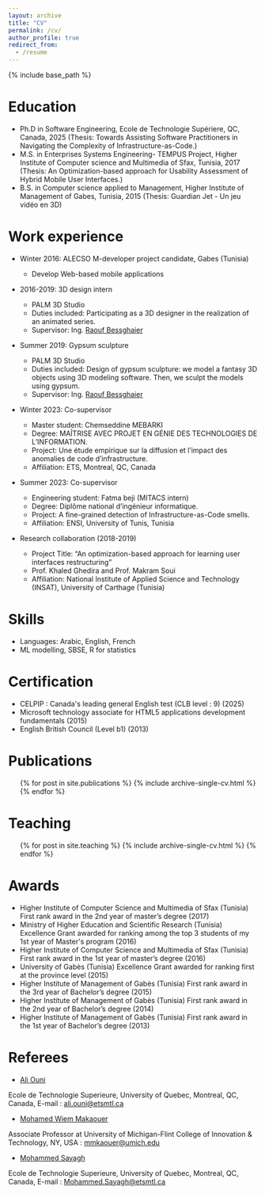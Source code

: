 ```yaml
---
layout: archive
title: "CV"
permalink: /cv/
author_profile: true
redirect_from:
  - /resume
---
```


{% include base_path %}

Education
======
* Ph.D in Software Engineering, Ecole de Technologie Supériere, QC, Canada, 2025 (Thesis: Towards Assisting Software Practitioners in Navigating the Complexity of Infrastructure-as-Code.)
* M.S. in Enterprises Systems Engineering- TEMPUS Project, Higher Institute of Computer science and Multimedia of Sfax, Tunisia, 2017 (Thesis: An Optimization-based approach for Usability Assessment of Hybrid Mobile User Interfaces.)
* B.S. in Computer science applied to Management, Higher Institute of Management of Gabes, Tunisia, 2015 (Thesis: Guardian Jet - Un jeu vidéo en 3D)


Work experience
======

* Winter 2016: ALECSO M-developer project candidate, Gabes (Tunisia)
  * Develop Web-based mobile applications
                
* 2016-2019: 3D design intern
  * PALM 3D Studio 
  * Duties included: Participating as a 3D designer in the realization of an animated series.
  * Supervisor: Ing. [Raouf Bessghaier](https://www.linkedin.com/in/bessghaier-raouf/)

* Summer 2019: Gypsum sculpture
  * PALM 3D Studio 
  * Duties included: Design of gypsum sculpture: we model a fantasy 3D objects using 3D modeling software. Then, we sculpt the models using gypsum.
  * Supervisor: Ing. [Raouf Bessghaier](https://www.linkedin.com/in/bessghaier-raouf/)
    
* Winter 2023: Co-supervisor
   * Master student: Chemseddine MEBARKI
   * Degree: MAÎTRISE AVEC PROJET EN GÉNIE DES TECHNOLOGIES DE L’INFORMATION.
   * Project: Une étude empirique sur la diffusion et l’impact des anomalies de code d’infrastructure.
   * Affiliation: ETS, Montreal, QC, Canada
 
* Summer 2023: Co-supervisor
   * Engineering student: Fatma beji (MITACS intern)
   * Degree: Diplôme national d’ingénieur informatique.
   * Project: A fine-grained detection of Infrastructure-as-Code smells.
   * Affiliation: ENSI, University of Tunis, Tunisia

* Research collaboration (2018-2019)
   * Project Title: “An optimization-based approach for learning user interfaces restructuring”
   * Prof. Khaled Ghedira and Prof. Makram Soui
   * Affiliation: National Institute of Applied Science and Technology (INSAT), University of Carthage (Tunisia)
  
Skills
======
* Languages: Arabic, English, French
* ML modelling, SBSE, R for statistics
  

Certification
======
* CELPIP : Canada's leading general English test (CLB level : 9) (2025)
* Microsoft technology associate for HTML5 applications development fundamentals (2015)
* English British Council (Level b1) (2013)


Publications
======
  <ul>{% for post in site.publications %}
    {% include archive-single-cv.html %}
  {% endfor %}</ul>
  

Teaching
======
  <ul>{% for post in site.teaching %}
    {% include archive-single-cv.html %}
  {% endfor %}</ul>
  
Awards
======

* Higher Institute of Computer Science and Multimedia of Sfax (Tunisia) 
First rank award in the 2nd year of master’s degree (2017)
* Ministry of Higher Education and Scientific Research (Tunisia)
Excellence Grant awarded for ranking among the top 3 students of my 1st year of Master's program (2016)
* Higher Institute of Computer Science and Multimedia of Sfax (Tunisia) 
First rank award in the 1st year of master’s degree (2016)
* University of Gabès (Tunisia)
Excellence Grant awarded for ranking first at the province level (2015)
* Higher Institute of Management of Gabès (Tunisia)
First rank award in the 3rd year of Bachelor’s degree (2015)
* Higher Institute of Management of Gabès (Tunisia)
First rank award in the 2nd year of Bachelor’s degree (2014)
* Higher Institute of Management of Gabès (Tunisia)
First rank award in the 1st year of Bachelor’s degree (2013)

Referees
======  

* [Ali Ouni](https://ouniali.github.io)
  
Ecole de Technologie Superieure, University of Quebec, Montreal, QC, Canada, E-mail : ali.ouni@etsmtl.ca

* [Mohamed Wiem Makaouer](https://directory.umflint.edu/computer-science-engineering-and-physics/mmkaouer)
  
Associate Professor at University of Michigan-Flint College of Innovation & Technology, NY, USA : mmkaouer@umich.edu

* [Mohammed Sayagh](https://msayagh.github.io)
  
Ecole de Technologie Superieure, University of Quebec, Montreal, QC, Canada, E-mail : Mohammed.Sayagh@etsmtl.ca



